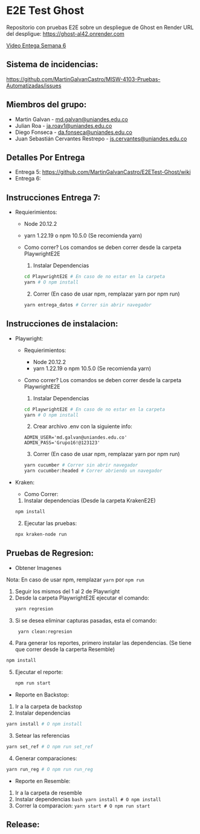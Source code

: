 # E2E Test Ghost

Repositorio con pruebas E2E sobre un despliegue de Ghost en Render
URL del despligue: https://ghost-al42.onrender.com

[Video Entega Semana 6](https://www.youtube.com/watch?v=F9P7sr8-opw)

## Sistema de incidencias:
https://github.com/MartinGalvanCastro/MISW-4103-Pruebas-Automatizadas/issues

## Miembros del grupo:

- Martin Galvan - md.galvan@uniandes.edu.co
- Julian Roa - ja.roav1@uniandes.edu.co
- Diego Fonseca - da.fonseca@uniandes.edu.co
- Juan Sebastián Cervantes Restrepo - js.cervantes@uniandes.edu.co

## Detalles Por Entrega

- Entrega 5: https://github.com/MartinGalvanCastro/E2ETest-Ghost/wiki
- Entrega 6:

## Instrucciones Entrega 7:

- Requierimientos:

    - Node 20.12.2
    - yarn 1.22.19 o npm 10.5.0 (Se recomienda yarn)

  - Como correr?
    Los comandos se deben correr desde la carpeta PlaywrightE2E

    1. Instalar Dependencias

    ```bash
    cd PlaywrightE2E # En caso de no estar en la carpeta
    yarn # O npm install
    ```

    2. Correr (En caso de usar npm, remplazar yarn por npm run)

    ```bash
    yarn entrega_datos # Correr sin abrir navegador
    ```

## Instrucciones de instalacion:

- Playwright:

  - Requierimientos:

    - Node 20.12.2
    - yarn 1.22.19 o npm 10.5.0 (Se recomienda yarn)

  - Como correr?
    Los comandos se deben correr desde la carpeta PlaywrightE2E

    1. Instalar Dependencias

    ```bash
    cd PlaywrightE2E # En caso de no estar en la carpeta
    yarn # O npm install
    ```

    2. Crear archivo .env con la siguiente info:

    ```
    ADMIN_USER='md.galvan@uniandes.edu.co'
    ADMIN_PASS='Grupo16!@123123'
    ```

    3. Correr (En caso de usar npm, remplazar yarn por npm run)

    ```bash
    yarn cucumber # Correr sin abrir navegador
    yarn cucumber:headed # Correr abriendo un navegador
    ```

- Kraken:

  - Como Correr:
  1. Instalar dependencias (Desde la carpeta KrakenE2E)
    ```bash
    npm install
    ```
  2. Ejecutar las pruebas:
    ```bash
    npx kraken-node run
    ```
## Pruebas de Regresion:
- Obtener Imagenes

Nota: En caso de usar npm, remplazar `yarn` por `npm run`
1. Seguir los mismos del 1 al 2 de Playwright
2. Desde la carpeta PlaywrightE2E ejecutar el comando:
   ```bash
   yarn regresion
   ```
3. Si se desea eliminar capturas pasadas, esta el comando:
   ```bash
    yarn clean:regresion
   ```
4. Para generar los reportes, primero instalar las dependencias. (Se tiene que correr desde la carperta Resemble)
  ```bash
  npm install
  ```
5. Ejecutar el reporte:
   ```bash
   npm run start
   ```

 - Reporte en Backstop:
 1. Ir a la carpeta de backstop
 2. Instalar dependencias 
 ```bash
 yarn install # O npm install
 ```
 3. Setear las referencias
 ```bash
 yarn set_ref # O npm run set_ref
 ```
 4. Generar comparaciones:
 ```bash
 yarn run_reg # O npm run run_reg
 ```

  - Reporte en Resemble:
  1. Ir a la carpeta de resemble
  2. Instalar dependencias 
    ```bash
    yarn install # O npm install
    ```
  4. Correr la comparacion:
    ```
    yarn start # O npm run start
    ```

## Release:
```
